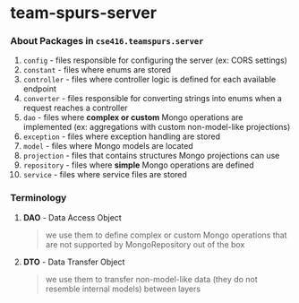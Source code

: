 # team-spurs-server

### About Packages in `cse416.teamspurs.server`
1. `config` -  files responsible for configuring the server (ex: CORS settings)
2. `constant` - files where enums are stored
3. `controller` - files where controller logic is defined for each available endpoint
4. `converter` - files responsible for converting strings into enums when a request reaches a controller
5. `dao` - files where **complex or custom** Mongo operations are implemented (ex: aggregations with custom non-model-like projections)
6. `exception` - files where exception handling are stored
7. `model` - files where Mongo models are located
8. `projection` - files that contains structures Mongo projections can use
9. `repository` - files where **simple** Mongo operations are defined
10. `service` - files where service files are stored

### Terminology
1. **DAO** - Data Access Object
    > we use them to define complex or custom Mongo operations that are not supported by MongoRepository out of the box
2. **DTO** - Data Transfer Object
    > we use them to transfer non-model-like data (they do not resemble internal models) between layers 
